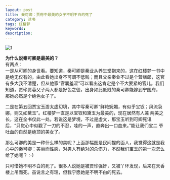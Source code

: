 ```yaml
---
layout: post
title: 秦可卿：贾府中最美的女子不明不白的死了
category: 读书
tags: 红楼梦
keywords: 
description: 
---
```

![1](/public/img/post/keqing.jpg)

__为什么说秦可卿是最美的？__  
有两点：  
一是从可卿的身世看。要知道，秦可卿是秦业从养生堂抱来的，这在红楼梦一书中是绝无仅有的，由此看她出身不可谓不低贱；而且父亲秦业不过是个营缮郎，这官 有多大我不清楚，但从他家“官囊羞涩”可以看出这肯定是个不大要紧的官儿。我们知道，贾珍贾蓉父子两人都是好色之徒，出身如此低贱的秦可卿能嫁到宁国府， 那她必然是个绝色女子了。

二是在第五回贾宝玉游太虚幻境，其中写秦可卿“鲜艳妩媚，有似乎宝钗；风流袅娜，则又如黛玉”。红楼梦一直是以宝钗和黛玉为最美的，现在居然有人兼 两美之长，这在全书仅此一处。若说这是梦境，不过是虚文，那宝玉听到可卿死讯后，“只觉心中似戳了一刀的不忍，哇的一声，直奔出一口血来。”能让我们宝二 爷吐血的自然是绝顶的美女了。

那么可卿的美是一种什么样的美呢？上面那幅图是民间捏的面人，我觉得这就是我心中的秦可卿：美丽而性感，对男人有绝对的杀伤力，不然我们宝玉的第一次怎么给了她呢？ :-)

只可惜她不明不白的死了。很多人说她是被贾珍强奸，又被丫环发现，后来在天香楼上吊而死。虽说言之有理，但我宁愿她是不明不白的死去。
